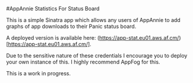 #AppAnnie Statistics For Status Board

This is a simple Sinatra app which allows any users of AppAnnie to add graphs of app downloads to their Panic status board.

A deployed version is available here: (https://app-stat.eu01.aws.af.cm/)[https://app-stat.eu01.aws.af.cm/].

Due to the sensitive nature of these credentials I encourage you to deploy your own instance of this. I highly recommend AppFog for this.

This is a work in progress.